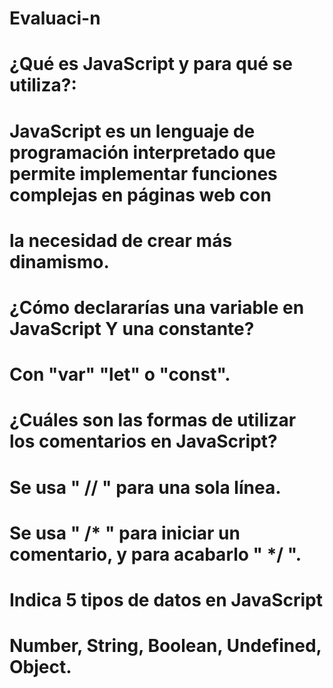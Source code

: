 # Evaluaci-n
# ¿Qué es JavaScript y para qué se utiliza?: 
# JavaScript es un lenguaje de programación interpretado que permite implementar funciones complejas en páginas web con
# la necesidad de crear más dinamismo.

# ¿Cómo declararías una variable en JavaScript Y una constante?
# Con "var" "let" o "const".

# ¿Cuáles son las formas de utilizar los comentarios en JavaScript?
# Se usa " // " para una sola línea. 
# Se usa " /* " para iniciar un comentario, y para acabarlo " */ ".

# Indica 5 tipos de datos en JavaScript
# Number,  String, Boolean, Undefined, Object.